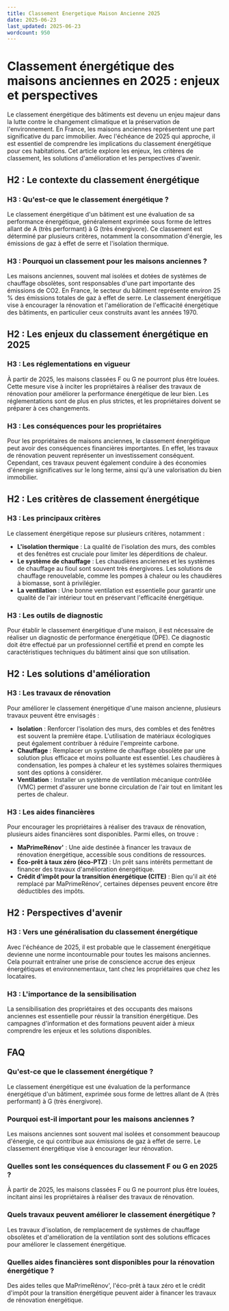 ```yaml
---
title: Classement Energetique Maison Ancienne 2025
date: 2025-06-23
last_updated: 2025-06-23
wordcount: 950
---
```


# Classement énergétique des maisons anciennes en 2025 : enjeux et perspectives

Le classement énergétique des bâtiments est devenu un enjeu majeur dans la lutte contre le changement climatique et la préservation de l'environnement. En France, les maisons anciennes représentent une part significative du parc immobilier. Avec l'échéance de 2025 qui approche, il est essentiel de comprendre les implications du classement énergétique pour ces habitations. Cet article explore les enjeux, les critères de classement, les solutions d'amélioration et les perspectives d'avenir.

## H2 : Le contexte du classement énergétique

### H3 : Qu'est-ce que le classement énergétique ?

Le classement énergétique d'un bâtiment est une évaluation de sa performance énergétique, généralement exprimée sous forme de lettres allant de A (très performant) à G (très énergivore). Ce classement est déterminé par plusieurs critères, notamment la consommation d'énergie, les émissions de gaz à effet de serre et l'isolation thermique.

### H3 : Pourquoi un classement pour les maisons anciennes ?

Les maisons anciennes, souvent mal isolées et dotées de systèmes de chauffage obsolètes, sont responsables d'une part importante des émissions de CO2. En France, le secteur du bâtiment représente environ 25 % des émissions totales de gaz à effet de serre. Le classement énergétique vise à encourager la rénovation et l'amélioration de l'efficacité énergétique des bâtiments, en particulier ceux construits avant les années 1970.

## H2 : Les enjeux du classement énergétique en 2025

### H3 : Les réglementations en vigueur

À partir de 2025, les maisons classées F ou G ne pourront plus être louées. Cette mesure vise à inciter les propriétaires à réaliser des travaux de rénovation pour améliorer la performance énergétique de leur bien. Les réglementations sont de plus en plus strictes, et les propriétaires doivent se préparer à ces changements.

### H3 : Les conséquences pour les propriétaires

Pour les propriétaires de maisons anciennes, le classement énergétique peut avoir des conséquences financières importantes. En effet, les travaux de rénovation peuvent représenter un investissement conséquent. Cependant, ces travaux peuvent également conduire à des économies d'énergie significatives sur le long terme, ainsi qu'à une valorisation du bien immobilier.

## H2 : Les critères de classement énergétique

### H3 : Les principaux critères

Le classement énergétique repose sur plusieurs critères, notamment :

- **L'isolation thermique** : La qualité de l'isolation des murs, des combles et des fenêtres est cruciale pour limiter les déperditions de chaleur.
- **Le système de chauffage** : Les chaudières anciennes et les systèmes de chauffage au fioul sont souvent très énergivores. Les solutions de chauffage renouvelable, comme les pompes à chaleur ou les chaudières à biomasse, sont à privilégier.
- **La ventilation** : Une bonne ventilation est essentielle pour garantir une qualité de l'air intérieur tout en préservant l'efficacité énergétique.

### H3 : Les outils de diagnostic

Pour établir le classement énergétique d'une maison, il est nécessaire de réaliser un diagnostic de performance énergétique (DPE). Ce diagnostic doit être effectué par un professionnel certifié et prend en compte les caractéristiques techniques du bâtiment ainsi que son utilisation.

## H2 : Les solutions d'amélioration

### H3 : Les travaux de rénovation

Pour améliorer le classement énergétique d'une maison ancienne, plusieurs travaux peuvent être envisagés :

- **Isolation** : Renforcer l'isolation des murs, des combles et des fenêtres est souvent la première étape. L'utilisation de matériaux écologiques peut également contribuer à réduire l'empreinte carbone.
- **Chauffage** : Remplacer un système de chauffage obsolète par une solution plus efficace et moins polluante est essentiel. Les chaudières à condensation, les pompes à chaleur et les systèmes solaires thermiques sont des options à considérer.
- **Ventilation** : Installer un système de ventilation mécanique contrôlée (VMC) permet d'assurer une bonne circulation de l'air tout en limitant les pertes de chaleur.

### H3 : Les aides financières

Pour encourager les propriétaires à réaliser des travaux de rénovation, plusieurs aides financières sont disponibles. Parmi elles, on trouve :

- **MaPrimeRénov'** : Une aide destinée à financer les travaux de rénovation énergétique, accessible sous conditions de ressources.
- **Éco-prêt à taux zéro (éco-PTZ)** : Un prêt sans intérêts permettant de financer des travaux d'amélioration énergétique.
- **Crédit d'impôt pour la transition énergétique (CITE)** : Bien qu'il ait été remplacé par MaPrimeRénov', certaines dépenses peuvent encore être déductibles des impôts.

## H2 : Perspectives d'avenir

### H3 : Vers une généralisation du classement énergétique

Avec l'échéance de 2025, il est probable que le classement énergétique devienne une norme incontournable pour toutes les maisons anciennes. Cela pourrait entraîner une prise de conscience accrue des enjeux énergétiques et environnementaux, tant chez les propriétaires que chez les locataires.

### H3 : L'importance de la sensibilisation

La sensibilisation des propriétaires et des occupants des maisons anciennes est essentielle pour réussir la transition énergétique. Des campagnes d'information et des formations peuvent aider à mieux comprendre les enjeux et les solutions disponibles.

## FAQ

### Qu'est-ce que le classement énergétique ?

Le classement énergétique est une évaluation de la performance énergétique d'un bâtiment, exprimée sous forme de lettres allant de A (très performant) à G (très énergivore).

### Pourquoi est-il important pour les maisons anciennes ?

Les maisons anciennes sont souvent mal isolées et consomment beaucoup d'énergie, ce qui contribue aux émissions de gaz à effet de serre. Le classement énergétique vise à encourager leur rénovation.

### Quelles sont les conséquences du classement F ou G en 2025 ?

À partir de 2025, les maisons classées F ou G ne pourront plus être louées, incitant ainsi les propriétaires à réaliser des travaux de rénovation.

### Quels travaux peuvent améliorer le classement énergétique ?

Les travaux d'isolation, de remplacement de systèmes de chauffage obsolètes et d'amélioration de la ventilation sont des solutions efficaces pour améliorer le classement énergétique.

### Quelles aides financières sont disponibles pour la rénovation énergétique ?

Des aides telles que MaPrimeRénov', l'éco-prêt à taux zéro et le crédit d'impôt pour la transition énergétique peuvent aider à financer les travaux de rénovation énergétique.